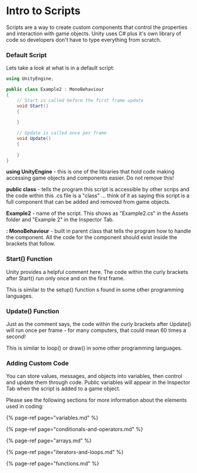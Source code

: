 # Intro to Scripts

Scripts are a way to create custom components that control the properties and interaction with game objects. Unity uses C\# plus it's own library of code so developers don't have to type everything from scratch.

### Default Script

Lets take a look at what is in a default script:

```csharp
using UnityEngine;

public class Example2 : MonoBehaviour
{
    // Start is called before the first frame update
    void Start()
    {
        
    }

    // Update is called once per frame
    void Update()
    {
        
    }
}
```

**using UnityEngine** - this is one of the libraries that hold code making accessing game objects and components easier. Do not remove this!

**public class** - tells the program this script is accessible by other scrips and the code within this .cs file is a "class" ... think of it as saying this script is a full component that can be added and removed from game objects.

**Example2** - name of the script. This shows as "Example2.cs" in the Assets folder and "Example 2" in the Inspector Tab.

**: MonoBehaviour** - built in parent class that tells the program how to handle the component. All the code for the component should exist inside the brackets that follow.

### Start\(\) **Function**

Unity provides a helpful comment here. The code within the curly brackets after Start\(\) run only once and on the first frame.

This is similar to the setup\(\) function s found in some other programming languages.

### Update\(\) Function

Just as the comment says, the code within the curly brackets after Update\(\) will run once per frame - for many computers, that could mean 60 times a second!

This is similar to loop\(\) or draw\(\) in some other programming languages.

### Adding Custom Code

You can store values, messages, and objects into variables, then control and update them through code. Public variables will appear in the Inspector Tab when the script is added to a game object.

Please see the following sections for more information about the elements used in coding:

{% page-ref page="variables.md" %}

{% page-ref page="conditionals-and-operators.md" %}

{% page-ref page="arrays.md" %}

{% page-ref page="iterators-and-loops.md" %}

{% page-ref page="functions.md" %}





